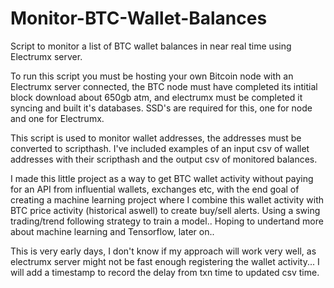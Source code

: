 # Monitor-BTC-Wallet-Balances
Script to monitor a list of BTC wallet balances in near real time using Electrumx server. 

To run this script you must be hosting your own Bitcoin node with an Electrumx server connected, the BTC node must have completed its intitial block download about 650gb atm, and electrumx must be completed it syncing and built it's databases.
SSD's are required for this, one for node and one for Electrumx. 

This script is used to monitor wallet addresses, the addresses must be converted to scripthash. 
I've included examples of an input csv of wallet addresses with their scripthash and the output csv of monitored balances.

I made this little project as a way to get BTC wallet activity without paying for an API from influential wallets, exchanges etc, with the end goal of creating a machine learning project where I combine this wallet activity with BTC price activity (historical aswell) to create buy/sell alerts. 
Using a swing trading/trend following strategy to train a model.. Hoping to undertand more about machine learning and Tensorflow, later on..

This is very early days, I don't know if my approach will work very well, as electrumx server might not be fast enough registering the wallet activity... I will add a timestamp to record the delay from txn time to updated csv time.


